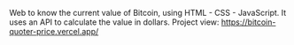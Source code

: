Web to know the current value of Bitcoin, using HTML - CSS - JavaScript. It uses an API to calculate the value in dollars. 
Project view: https://bitcoin-quoter-price.vercel.app/
